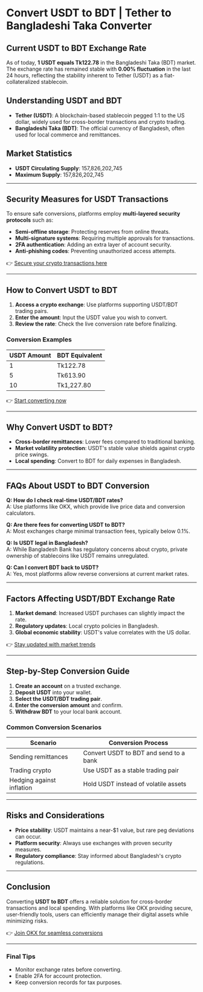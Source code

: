 # Convert USDT to BDT | Tether to Bangladeshi Taka Converter

## Current USDT to BDT Exchange Rate  
As of today, **1 USDT equals Tk122.78** in the Bangladeshi Taka (BDT) market. The exchange rate has remained stable with **0.00% fluctuation** in the last 24 hours, reflecting the stability inherent to Tether (USDT) as a fiat-collateralized stablecoin.  

## Understanding USDT and BDT  
- **Tether (USDT)**: A blockchain-based stablecoin pegged 1:1 to the US dollar, widely used for cross-border transactions and crypto trading.  
- **Bangladeshi Taka (BDT)**: The official currency of Bangladesh, often used for local commerce and remittances.  

## Market Statistics  
- **USDT Circulating Supply**: 157,826,202,745  
- **Maximum Supply**: 157,826,202,745  

---

## Security Measures for USDT Transactions  
To ensure safe conversions, platforms employ **multi-layered security protocols** such as:  
- **Semi-offline storage**: Protecting reserves from online threats.  
- **Multi-signature systems**: Requiring multiple approvals for transactions.  
- **2FA authentication**: Adding an extra layer of account security.  
- **Anti-phishing codes**: Preventing unauthorized access attempts.  

👉 [Secure your crypto transactions here](https://bit.ly/okx-bonus)  

---

## How to Convert USDT to BDT  
1. **Access a crypto exchange**: Use platforms supporting USDT/BDT trading pairs.  
2. **Enter the amount**: Input the USDT value you wish to convert.  
3. **Review the rate**: Check the live conversion rate before finalizing.  

### Conversion Examples  
| USDT Amount | BDT Equivalent |  
|-------------|----------------|  
| 1           | Tk122.78       |  
| 5           | Tk613.90       |  
| 10          | Tk1,227.80     |  

👉 [Start converting now](https://bit.ly/okx-bonus)  

---

## Why Convert USDT to BDT?  
- **Cross-border remittances**: Lower fees compared to traditional banking.  
- **Market volatility protection**: USDT's stable value shields against crypto price swings.  
- **Local spending**: Convert to BDT for daily expenses in Bangladesh.  

---

## FAQs About USDT to BDT Conversion  

**Q: How do I check real-time USDT/BDT rates?**  
A: Use platforms like OKX, which provide live price data and conversion calculators.  

**Q: Are there fees for converting USDT to BDT?**  
A: Most exchanges charge minimal transaction fees, typically below 0.1%.  

**Q: Is USDT legal in Bangladesh?**  
A: While Bangladesh Bank has regulatory concerns about crypto, private ownership of stablecoins like USDT remains unregulated.  

**Q: Can I convert BDT back to USDT?**  
A: Yes, most platforms allow reverse conversions at current market rates.  

---

## Factors Affecting USDT/BDT Exchange Rate  
1. **Market demand**: Increased USDT purchases can slightly impact the rate.  
2. **Regulatory updates**: Local crypto policies in Bangladesh.  
3. **Global economic stability**: USDT's value correlates with the US dollar.  

👉 [Stay updated with market trends](https://bit.ly/okx-bonus)  

---

## Step-by-Step Conversion Guide  
1. **Create an account** on a trusted exchange.  
2. **Deposit USDT** into your wallet.  
3. **Select the USDT/BDT trading pair**.  
4. **Enter the conversion amount** and confirm.  
5. **Withdraw BDT** to your local bank account.  

### Common Conversion Scenarios  
| Scenario                  | Conversion Process                  |  
|---------------------------|-------------------------------------|  
| Sending remittances       | Convert USDT to BDT and send to a bank |  
| Trading crypto            | Use USDT as a stable trading pair   |  
| Hedging against inflation | Hold USDT instead of volatile assets |  

---

## Risks and Considerations  
- **Price stability**: USDT maintains a near-$1 value, but rare peg deviations can occur.  
- **Platform security**: Always use exchanges with proven security measures.  
- **Regulatory compliance**: Stay informed about Bangladesh's crypto regulations.  

---

## Conclusion  
Converting **USDT to BDT** offers a reliable solution for cross-border transactions and local spending. With platforms like OKX providing secure, user-friendly tools, users can efficiently manage their digital assets while minimizing risks.  

👉 [Join OKX for seamless conversions](https://bit.ly/okx-bonus)  

---

### Final Tips  
- Monitor exchange rates before converting.  
- Enable 2FA for account protection.  
- Keep conversion records for tax purposes.